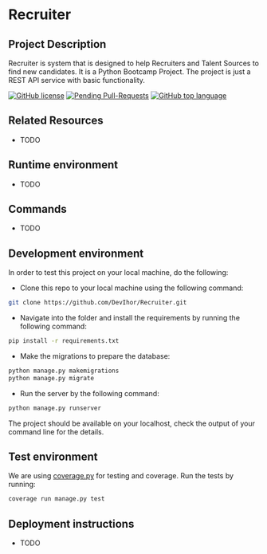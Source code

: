 # Recruiter

## Project Description

Recruiter is system that is designed to help Recruiters and Talent Sources to find new candidates. It is a Python Bootcamp Project. The project is just a REST API service with basic functionality.

[![GitHub license](https://img.shields.io/github/license/DevIhor/Recruiter)](https://github.com/DevIhor/Recruiter/blob/main/LICENSE)
[![Pending Pull-Requests](https://img.shields.io/github/issues-pr/DevIhor/Recruiter?style=flat-square)](https://github.com/DevIhor/Recruiter/pulls)
[![GitHub top language](https://img.shields.io/github/languages/top/DevIhor/Recruiter)](https://img.shields.io/github/languages/top/DevIhor/Recruiter)

## Related Resources

- TODO

## Runtime environment

- TODO

## Commands

- TODO

## Development environment

In order to test this project on your local machine, do the following:

- Clone this repo to your local machine using the following command:

```bash
git clone https://github.com/DevIhor/Recruiter.git
```

- Navigate into the folder and install the requirements by running the following command:

```bash
pip install -r requirements.txt
```

- Make the migrations to prepare the database:

```bash
python manage.py makemigrations
python manage.py migrate
```

- Run the server by the following command:

```bash
python manage.py runserver
```

The project should be available on your localhost, check the output of your command line for the details.

## Test environment

We are using [coverage.py](https://coverage.readthedocs.io/en/6.4.4/) for testing and coverage.
Run the tests by running:

```bash
coverage run manage.py test
```

## Deployment instructions

- TODO
